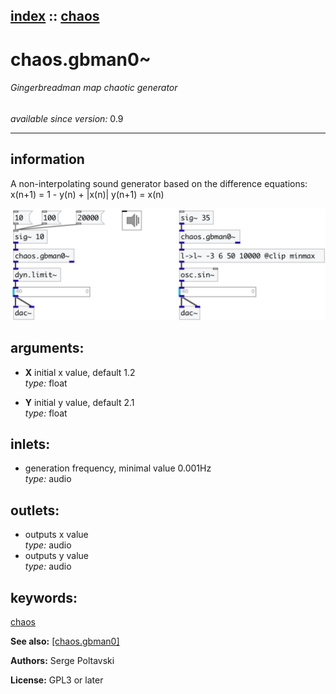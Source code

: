 [index](index.html) :: [chaos](category_chaos.html)
---

# chaos.gbman0~

###### Gingerbreadman map chaotic generator

*available since version:* 0.9

---


## information
A non-interpolating sound generator based on the difference equations: x(n+1) = 1 - y(n) + |x(n)| y(n+1) = x(n)


[![example](../examples/img/chaos.gbman0~.jpg)](../examples/pd/chaos.gbman0~.pd)



## arguments:

* **X**
initial x value, default 1.2<br>
_type:_ float<br>

* **Y**
initial y value, default 2.1<br>
_type:_ float<br>







## inlets:

* generation frequency, minimal value 0.001Hz<br>
_type:_ audio



## outlets:

* outputs x value<br>
_type:_ audio
* outputs y value<br>
_type:_ audio



## keywords:

[chaos](keywords/chaos.html)



**See also:**
[\[chaos.gbman0\]](chaos.gbman0.html)




**Authors:** Serge Poltavski




**License:** GPL3 or later





